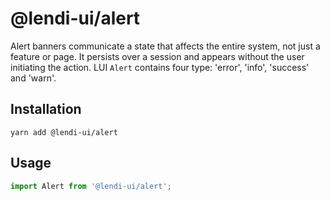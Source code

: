 # @lendi-ui/alert

Alert banners communicate a state that affects the entire system, not just a feature or page. It persists over a session and appears without the user initiating the action. LUI `Alert` contains four type: 'error', 'info', 'success' and 'warn'.

## Installation

```
yarn add @lendi-ui/alert
```

## Usage

```jsx
import Alert from '@lendi-ui/alert';
```
